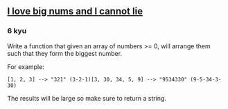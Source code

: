 <h2><a href=https://www.codewars.com/kata/56121f3312baa28c8500005b/train/javascript target="_blank">I love big nums and I cannot lie</a></h2><h3>6 kyu</h3><p>Write a function that given an array of numbers &gt;= 0, will arrange them such that they form the biggest number. <br></p><p>For example:</p><pre><code>[1, 2, 3] --&gt; "321" (3-2-1)[3, 30, 34, 5, 9] --&gt; "9534330" (9-5-34-3-30)</code></pre><p>The results will be large so make sure to return a string.</p>